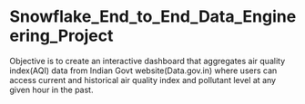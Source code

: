# Snowflake_End_to_End_Data_Engineering_Project
Objective is to create an interactive dashboard that aggregates air quality index(AQI) data from Indian Govt website(Data.gov.in) where users can access current and historical  air quality index and pollutant level at any given hour in the past.
